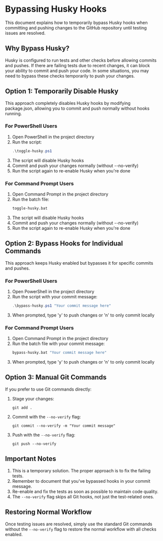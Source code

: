 # Bypassing Husky Hooks

This document explains how to temporarily bypass Husky hooks when committing and pushing changes to the GitHub repository until testing issues are resolved.

## Why Bypass Husky?

Husky is configured to run tests and other checks before allowing commits and pushes. If there are failing tests due to recent changes, it can block your ability to commit and push your code. In some situations, you may need to bypass these checks temporarily to push your changes.

## Option 1: Temporarily Disable Husky

This approach completely disables Husky hooks by modifying package.json, allowing you to commit and push normally without hooks running.

### For PowerShell Users

1. Open PowerShell in the project directory
2. Run the script:
   ```powershell
   .\toggle-husky.ps1
   ```
3. The script will disable Husky hooks
4. Commit and push your changes normally (without --no-verify)
5. Run the script again to re-enable Husky when you're done

### For Command Prompt Users

1. Open Command Prompt in the project directory
2. Run the batch file:
   ```cmd
   toggle-husky.bat
   ```
3. The script will disable Husky hooks
4. Commit and push your changes normally (without --no-verify)
5. Run the script again to re-enable Husky when you're done

## Option 2: Bypass Hooks for Individual Commands

This approach keeps Husky enabled but bypasses it for specific commits and pushes.

### For PowerShell Users

1. Open PowerShell in the project directory
2. Run the script with your commit message:
   ```powershell
   .\bypass-husky.ps1 "Your commit message here"
   ```
3. When prompted, type 'y' to push changes or 'n' to only commit locally

### For Command Prompt Users

1. Open Command Prompt in the project directory
2. Run the batch file with your commit message:
   ```cmd
   bypass-husky.bat "Your commit message here"
   ```
3. When prompted, type 'y' to push changes or 'n' to only commit locally

## Option 3: Manual Git Commands

If you prefer to use Git commands directly:

1. Stage your changes:
   ```
   git add .
   ```

2. Commit with the `--no-verify` flag:
   ```
   git commit --no-verify -m "Your commit message"
   ```

3. Push with the `--no-verify` flag:
   ```
   git push --no-verify
   ```

## Important Notes

1. This is a temporary solution. The proper approach is to fix the failing tests.
2. Remember to document that you've bypassed hooks in your commit message.
3. Re-enable and fix the tests as soon as possible to maintain code quality.
4. The `--no-verify` flag skips all Git hooks, not just the test-related ones.

## Restoring Normal Workflow

Once testing issues are resolved, simply use the standard Git commands without the `--no-verify` flag to restore the normal workflow with all checks enabled.
